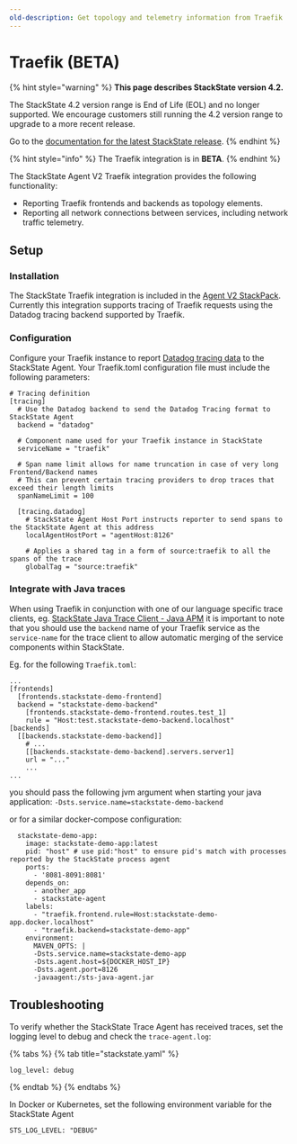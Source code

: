 ```yaml
---
old-description: Get topology and telemetry information from Traefik
---
```


# Traefik \(BETA\)

{% hint style="warning" %}
**This page describes StackState version 4.2.**

The StackState 4.2 version range is End of Life (EOL) and no longer supported. We encourage customers still running the 4.2 version range to upgrade to a more recent release.

Go to the [documentation for the latest StackState release](https://docs.stackstate.com/).
{% endhint %}

{% hint style="info" %}
The Traefik integration is in **BETA**.
{% endhint %}

The StackState Agent V2 Traefik integration provides the following functionality:

* Reporting Traefik frontends and backends as topology elements.   
* Reporting all network connections between services, including network traffic telemetry.

## Setup

### Installation

The StackState Traefik integration is included in the [Agent V2 StackPack](agent.md). Currently this integration supports tracing of Traefik requests using the Datadog tracing backend supported by Traefik.

### Configuration

Configure your Traefik instance to report [Datadog tracing data](https://doc.traefik.io/traefik/observability/tracing/datadog/) to the StackState Agent. Your Traefik.toml configuration file must include the following parameters:

```text
# Tracing definition
[tracing]
  # Use the Datadog backend to send the Datadog Tracing format to StackState Agent
  backend = "datadog"

  # Component name used for your Traefik instance in StackState
  serviceName = "traefik"

  # Span name limit allows for name truncation in case of very long Frontend/Backend names
  # This can prevent certain tracing providers to drop traces that exceed their length limits
  spanNameLimit = 100

  [tracing.datadog]
    # StackState Agent Host Port instructs reporter to send spans to the StackState Agent at this address
    localAgentHostPort = "agentHost:8126"

    # Applies a shared tag in a form of source:traefik to all the spans of the trace
    globalTag = "source:traefik"
```

### Integrate with Java traces

When using Traefik in conjunction with one of our language specific trace clients, eg. [StackState Java Trace Client - Java APM](java-apm.md) it is important to note that you should use the `backend` name of your Traefik service as the `service-name` for the trace client to allow automatic merging of the service components within StackState.

Eg. for the following `Traefik.toml`:

```text
...
[frontends]
  [frontends.stackstate-demo-frontend]
  backend = "stackstate-demo-backend"
    [frontends.stackstate-demo-frontend.routes.test_1]
    rule = "Host:test.stackstate-demo-backend.localhost"
[backends]
  [[backends.stackstate-demo-backend]]
    # ...
    [[backends.stackstate-demo-backend].servers.server1]
    url = "..."
    ...
...
```

you should pass the following jvm argument when starting your java application: `-Dsts.service.name=stackstate-demo-backend`

or for a similar docker-compose configuration:

```text
  stackstate-demo-app:
    image: stackstate-demo-app:latest
    pid: "host" # use pid:"host" to ensure pid's match with processes reported by the StackState process agent
    ports:
      - '8081-8091:8081'
    depends_on:
      - another_app
      - stackstate-agent
    labels:
      - "traefik.frontend.rule=Host:stackstate-demo-app.docker.localhost"
      - "traefik.backend=stackstate-demo-app"
    environment:
      MAVEN_OPTS: |
      -Dsts.service.name=stackstate-demo-app
      -Dsts.agent.host=${DOCKER_HOST_IP}
      -Dsts.agent.port=8126
      -javaagent:/sts-java-agent.jar
```

## Troubleshooting

To verify whether the StackState Trace Agent has received traces, set the logging level to debug and check the `trace-agent.log`:

{% tabs %}
{% tab title="stackstate.yaml" %}
```text
log_level: debug
```
{% endtab %}
{% endtabs %}

In Docker or Kubernetes, set the following environment variable for the StackState Agent

```text
STS_LOG_LEVEL: "DEBUG"
```

